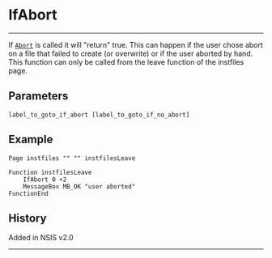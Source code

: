 # IfAbort

---

If [`Abort`][1] is called it will "return" true. This can happen if the user chose abort on a file that failed to create (or overwrite) or if the user aborted by hand. This function can only be called from the leave function of the instfiles page.

## Parameters

    label_to_goto_if_abort [label_to_goto_if_no_abort]

## Example

	Page instfiles "" "" instfilesLeave
	 
	Function instfilesLeave
		IfAbort 0 +2
		MessageBox MB_OK "user aborted"
	FunctionEnd

## History

Added in NSIS v2.0

---

[1]: Abort.md